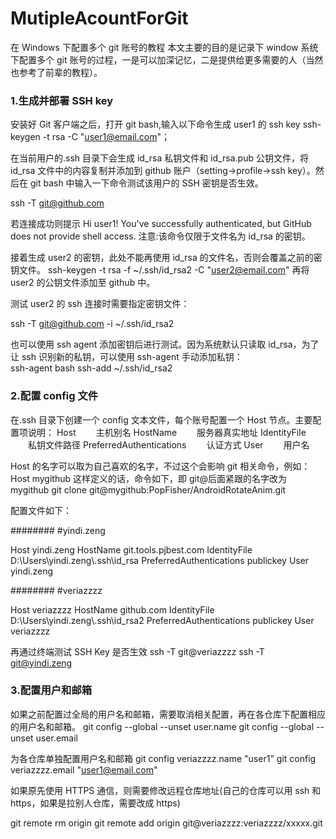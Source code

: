 # MutipleAcountForGit

在 Windows 下配置多个 git 账号的教程
本文主要的目的是记录下 window 系统下配置多个 git 账号的过程，一是可以加深记忆，二是提供给更多需要的人（当然也参考了前辈的教程）。

### 1.生成并部署 SSH key

安装好 Git 客户端之后，打开 git bash,输入以下命令生成 user1 的 ssh key
ssh-keygen -t rsa -C "user1@email.com"；

在当前用户的.ssh 目录下会生成 id_rsa 私钥文件和 id_rsa.pub 公钥文件，将 id_rsa 文件中的内容复制并添加到 github 账户（setting->profile->ssh key）。然后在 git bash 中输入一下命令测试该用户的 SSH 密钥是否生效。

ssh -T git@github.com

若连接成功则提示 Hi user1! You've successfully authenticated, but GitHub does not provide shell access.
注意:该命令仅限于文件名为 id_rsa 的密钥。

接着生成 user2 的密钥，此处不能再使用 id_rsa 的文件名，否则会覆盖之前的密钥文件。
ssh-keygen -t rsa -f ~/.ssh/id_rsa2 -C "user2@email.com"
再将 user2 的公钥文件添加至 github 中。

测试 user2 的 ssh 连接时需要指定密钥文件：

ssh -T git@github.com -i ~/.ssh/id_rsa2

也可以使用 ssh agent 添加密钥后进行测试。因为系统默认只读取 id_rsa，为了让 ssh 识别新的私钥，可以使用 ssh-agent 手动添加私钥：  
ssh-agent bash
ssh-add ~/.ssh/id_rsa2

### 2.配置 config 文件

在.ssh 目录下创建一个 config 文本文件，每个账号配置一个 Host 节点。主要配置项说明：
Host 　　主机别名
HostName 　　服务器真实地址
IdentityFile 　　私钥文件路径
PreferredAuthentications 　　认证方式
User 　　用户名

Host 的名字可以取为自己喜欢的名字，不过这个会影响 git 相关命令，例如：
Host mygithub 这样定义的话，命令如下，即 git@后面紧跟的名字改为 mygithub
git clone git@mygithub:PopFisher/AndroidRotateAnim.git

配置文件如下：

######## #yindi.zeng

Host yindi.zeng
HostName git.tools.pjbest.com
IdentityFile D:\\Users\\yindi.zeng\\.ssh\\id_rsa
PreferredAuthentications publickey
User yindi.zeng

######## #veriazzzz

Host veriazzzz
HostName github.com
IdentityFile D:\\Users\\yindi.zeng\\.ssh\\id_rsa2
PreferredAuthentications publickey
User veriazzzz

再通过终端测试 SSH Key 是否生效
ssh -T git@veriazzzz
ssh -T git@yindi.zeng

### 3.配置用户和邮箱

如果之前配置过全局的用户名和邮箱，需要取消相关配置，再在各仓库下配置相应的用户名和邮箱。
git config --global --unset user.name
git config --global --unset user.email

为各仓库单独配置用户名和邮箱
git config veriazzzz.name "user1"
git config veriazzzz.email "user1@email.com"

如果原先使用 HTTPS 通信，则需要修改远程仓库地址(自己的仓库可以用 ssh 和 https，如果是拉别人仓库，需要改成 https)

git remote rm origin
git remote add origin git@veriazzzz:veriazzzz/xxxxx.git

